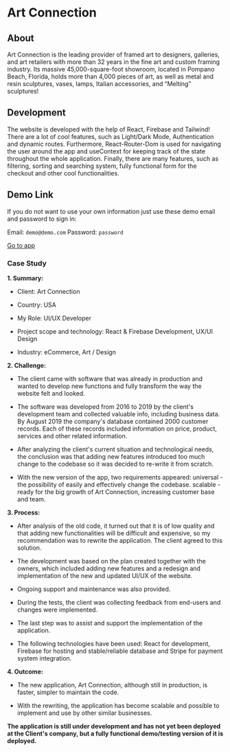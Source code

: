 # Art Connection

## About

Art Connection is the leading provider of framed art to designers, galleries, and art retailers with more than 32 years in the fine art and custom framing industry. Its massive 45,000-square-foot showroom, located in Pompano Beach, Florida, holds more than 4,000 pieces of art, as well as metal and resin sculptures, vases, lamps, Italian accessories, and “Melting” sculptures!

## Development

The website is developed with the help of React, Firebase and Tailwind! There are a lot of cool features, such as Light/Dark Mode, Authentication and dynamic routes. Furthermore, React-Router-Dom is used for navigating the user around the app and useContext for keeping track of the state throughout the whole application. Finally, there are many features, such as filtering, sorting and searching system, fully functional form for the checkout and other cool functionalities.

## Demo Link

If you do not want to use your own information just use these demo email and password to sign in:

Email: `demo@demo.com`
Password: `password`

[Go to app](https://e-commerce-app-cf00d.web.app/ "See the demo")

### Case Study

**1. Summary:**

- Client: Art Connection

- Country: USA

- My Role: UI/UX Developer

- Project scope and technology: React & Firebase Development, UX/UI Design

- Industry: eCommerce, Art / Design

**2. Challenge:**

- The client came with software that was already in production and wanted to develop new functions and fully transform the way the website felt and looked.

- The software was developed from 2016 to 2019 by the client's development team and collected valuable info, including business data. By August 2019 the company's database contained 2000 customer records. Each of these records included information on price, product, services and other related information.

- After analyzing the client's current situation and technological needs, the conclusion was that adding new features introduced too much change to the codebase so it was decided to re-write it from scratch.

- With the new version of the app, two requirements appeared:
universal - the possibility of easily and effectively change the codebase.
scalable - ready for the big growth of Art Connection, increasing customer base and team.



**3. Process:**

- After analysis of the old code, it turned out that it is of low quality and that adding new functionalities will be difficult and expensive, so my recommendation was to rewrite the application. The client agreed to this solution.

- The development was based on the plan created together with the owners, which included adding new features and a redesign and implementation of the new and updated UI/UX of the website.

- Ongoing support and maintenance was also provided.

- During the tests, the client was collecting feedback from end-users and changes were implemented.

- The last step was to assist and support the implementation of the application.

- The following technologies have been used: React for development, Firebase for hosting and stable/reliable database and Stripe for payment system integration.


**4. Outcome:**

- The new application, Art Connection, although still in production, is faster, simpler to maintain the code.

- With the rewriting, the application has become scalable and possible to implement and use by other similar businesses.

**The application is still under development and has not yet been deployed at the Client's company, but a fully functional demo/testing version of it is deployed.**
